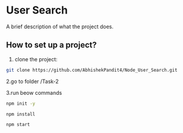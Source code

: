 # User Search

A brief description of what the project does.


## How to set up a project?

1. clone the project:

```bash
git clone https://github.com/AbhishekPandit4/Node_User_Search.git
```


2.go to folder /Task-2

3.run beow commands

```bash
npm init -y
```

```bash
npm install
```

```bash
npm start
```
